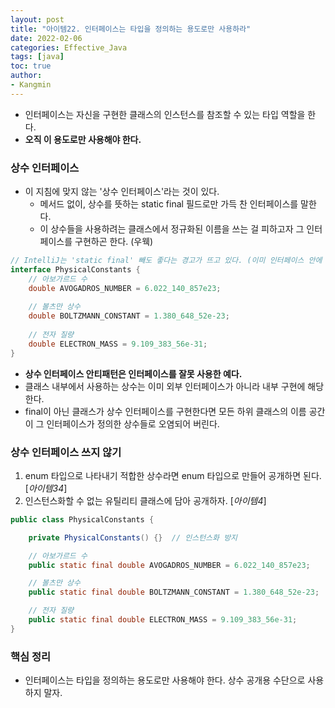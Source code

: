 ```yaml
---
layout: post
title: "아이템22. 인터페이스는 타입을 정의하는 용도로만 사용하라"
date: 2022-02-06
categories: Effective_Java
tags: [java]
toc: true
author:
- Kangmin
---
```



- 인터페이스는 자신을 구현한 클래스의 인스턴스를 참조할 수 있는 타입 역할을 한다.
- **오직 이 용도로만 사용해야 한다.**

### 상수 인터페이스
- 이 지침에 맞지 않는 '상수 인터페이스'라는 것이 있다.
  - 메서드 없이, 상수를 뜻하는 static final 필드로만 가득 찬 인터페이스를 말한다.
  - 이 상수들을 사용하려는 클래스에서 정규화된 이름을 쓰는 걸 피하고자 그 인터페이스를 구현하곤 한다. (우웩)

```java
// IntelliJ는 'static final' 빼도 좋다는 경고가 뜨고 있다. (이미 인터페이스 안에 있는 변수니깐)
interface PhysicalConstants {
    // 아보가르드 수
    double AVOGADROS_NUMBER = 6.022_140_857e23;
    
    // 볼츠만 상수
    double BOLTZMANN_CONSTANT = 1.380_648_52e-23;
    
    // 전자 질량
    double ELECTRON_MASS = 9.109_383_56e-31;
}
```

- **상수 인터페이스 안티패턴은 인터페이스를 잘못 사용한 예다.**
- 클래스 내부에서 사용하는 상수는 이미 외부 인터페이스가 아니라 내부 구현에 해당한다.
- final이 아닌 클래스가 상수 인터페이스를 구현한다면 모든 하위 클래스의 이름 공간이 그 인터페이스가 정의한 상수들로 오염되어 버린다.

### 상수 인터페이스 쓰지 않기
1. enum 타입으로 나타내기 적합한 상수라면 enum 타입으로 만들어 공개하면 된다. [*아이템34*]
2. 인스턴스화할 수 없는 유틸리티 클래스에 담아 공개하자. [*아이템4*]

```java
public class PhysicalConstants {

    private PhysicalConstants() {}  // 인스턴스화 방지

    // 아보가르드 수
    public static final double AVOGADROS_NUMBER = 6.022_140_857e23;

    // 볼츠만 상수
    public static final double BOLTZMANN_CONSTANT = 1.380_648_52e-23;

    // 전자 질량
    public static final double ELECTRON_MASS = 9.109_383_56e-31;
}
```

### 핵심 정리
- 인터페이스는 타입을 정의하는 용도로만 사용해야 한다. 상수 공개용 수단으로 사용하지 말자.
